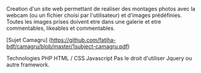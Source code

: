 Creation d'un site web permettant de realiser des montages photos avec la webcam (ou un fichier choisi par l'utilisateur) et d'images prédéfinies. Toutes les images prises doivent etre dans une galerie et etre commentables, likeables et commentables.

[Sujet Camagru] (https://github.com/fatiha-bdf/camagru/blob/master/1subject-camagru.pdf)

Technologies
PHP
HTML / CSS
Javascript
Pas le droit d'utiliser Jquery ou autre framework.
